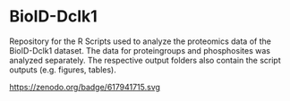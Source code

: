 # BioID-Dclk1
Repository for the R Scripts used to analyze the proteomics data of the BioID-Dclk1 dataset. The data for proteingroups and phosphosites was analyzed separately. The respective output folders also contain the script outputs (e.g. figures, tables).

https://zenodo.org/badge/617941715.svg

